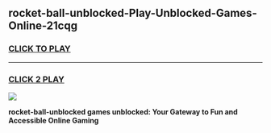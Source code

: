 
## rocket-ball-unblocked-Play-Unblocked-Games-Online-21cqg
<h3>
<a href="https://premium76.site?title=rocket-ball-unblocked&ref=25A">CLICK TO PLAY</a></h3>
<hr>

<h3>
<a href="https://premium76.site?title=rocket-ball-unblocked&ref=25A">CLICK 2 PLAY</a>
  
</h3>

<a href="https://premium76.site?title=rocket-ball-unblocked&ref=25A"><img src="https://clearcache.store/games.png"></a>


**rocket-ball-unblocked games unblocked: Your Gateway to Fun and Accessible Online Gaming**
